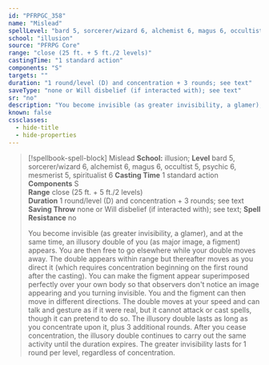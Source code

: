```yaml
---
id: "PFRPGC_358"
name: "Mislead"
spellLevel: "bard 5, sorcerer/wizard 6, alchemist 6, magus 6, occultist 5, psychic 6, mesmerist 5, spiritualist 6"
school: "illusion"
source: "PFRPG Core"
range: "close (25 ft. + 5 ft./2 levels)"
castingTime: "1 standard action"
components: "S"
targets: ""
duration: "1 round/level (D) and concentration + 3 rounds; see text"
saveType: "none or Will disbelief (if interacted with); see text"
sr: "no"
description: "You become invisible (as greater invisibility, a glamer), and at the same time, an illusory double of you (as major image, a figment) appears. You are then free to go elsewhere while your double moves away. The double appears within range but thereafter moves as you direct it (which requires concentration beginning on the first round after the casting). You can make the figment appear superimposed perfectly over your own body so that observers don't notice an image appearing and you turning invisible. You and the figment can then move in different directions. The double moves at your speed and can talk and gesture as if it were real, but it cannot attack or cast spells, though it can pretend to do so.  The illusory double lasts as long as you concentrate upon it, plus 3 additional rounds. After you cease concentration, the illusory double continues to carry out the same activity until the duration expires. The greater invisibility lasts for 1 round per level, regardless of concentration."
known: false
cssclasses:
  - hide-title
  - hide-properties
---
```


> [!spellbook-spell-block] Mislead
> **School:** illusion; **Level** bard 5, sorcerer/wizard 6, alchemist 6, magus 6, occultist 5, psychic 6, mesmerist 5, spiritualist 6
> **Casting Time** 1 standard action  
> **Components** S  
> **Range** close (25 ft. + 5 ft./2 levels)  
> **Duration** 1 round/level (D) and concentration + 3 rounds; see text  
> **Saving Throw** none or Will disbelief (if interacted with); see text; **Spell Resistance** no
> 
> You become invisible (as greater invisibility, a glamer), and at the same time, an illusory double of you (as major image, a figment) appears. You are then free to go elsewhere while your double moves away. The double appears within range but thereafter moves as you direct it (which requires concentration beginning on the first round after the casting). You can make the figment appear superimposed perfectly over your own body so that observers don't notice an image appearing and you turning invisible. You and the figment can then move in different directions. The double moves at your speed and can talk and gesture as if it were real, but it cannot attack or cast spells, though it can pretend to do so.  The illusory double lasts as long as you concentrate upon it, plus 3 additional rounds. After you cease concentration, the illusory double continues to carry out the same activity until the duration expires. The greater invisibility lasts for 1 round per level, regardless of concentration.